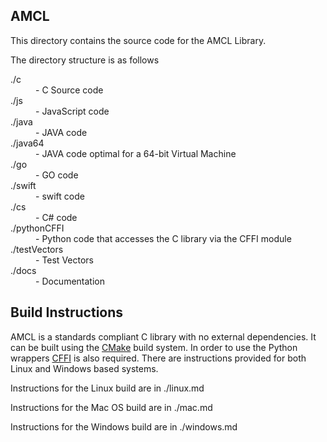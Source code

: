 <h2>AMCL</h2>

<p>This directory contains the source code for the AMCL Library.</p>

<p>The directory structure is as follows</p>

<dl>
  <dt>./c</dt>
  <dd>- C Source code</dd>
  <dt>./js</dt>
  <dd>- JavaScript code</dd>
  <dt>./java</dt>
  <dd>- JAVA code</dd>
  <dt>./java64</dt>
  <dd>- JAVA code optimal for a 64-bit Virtual Machine</dd>
  <dt>./go</dt>
  <dd>- GO code</dd>
  <dt>./swift</dt>
  <dd>- swift code</dd>
  <dt>./cs</dt>
  <dd>- C# code</dd>
  <dt>./pythonCFFI</dt>
  <dd>- Python code that accesses the C library via the CFFI module</dd>
  <dt>./testVectors</dt>
  <dd>- Test Vectors</dd>
  <dt>./docs</dt>
  <dd>- Documentation</dd>
</dl>

<h2>Build Instructions</h2>

<p>AMCL is a standards compliant C library with no external dependencies. It
can be built using the <a href="http://www.cmake.org">CMake</a> build system.
In order to use the  Python wrappers <a href="https://cffi.readthedocs.org/en/release-0.8/">CFFI</a> is also
required. There are instructions provided for both Linux and Windows based systems.</p>

<p>Instructions for the Linux build are in ./linux.md</p>

<p>Instructions for the Mac OS build are in ./mac.md</p>

<p>Instructions for the Windows build are in ./windows.md</p>

